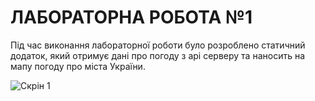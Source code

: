 # ЛАБОРАТОРНА РОБОТА №1

Під час виконання лабораторної роботи було розроблено статичний додаток, який отримує дані про погоду з api серверу та наносить на мапу погоду про міста України. 

![Скрін 1](https://image.prntscr.com/image/_Z94llWQQ4GTOtcF7L0OYA.png)
